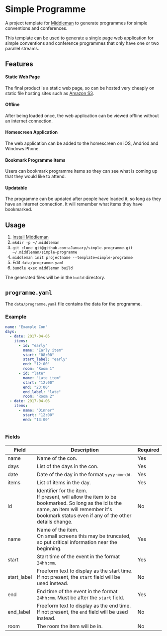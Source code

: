# Simple Programme

A project template for [Middleman](http://middlemanapp.com) to generate programmes for simple conventions and conferences.

This template can be used to generate a single page web application for simple conventions and conference programmes that only have one or two parallel streams.

## Features

#### Static Web Page
The final product is a static web page, so can be hosted very cheaply on static file hosting sites such as [Amazon S3](https://aws.amazon.com/s3/).

#### Offline
After being loaded once, the web application can be viewed offline without an internet connection.

#### Homescreen Application
The web application can be added to the homescreen on iOS, Andriod and Windows Phone.

#### Bookmark Programme Items
Users can bookmark programme items so they can see what is coming up that they would like to attend.

#### Updatable
The programme can be updated after people have loaded it, so long as they have an internet connection. It will remember what items they have bookmarked.

## Usage

1. [Install Middleman](https://middlemanapp.com/basics/install/)
2. `mkdir -p ~/.middleman`
3. `git clone git@github.com:aJanuary/simple-programme.git ~/.middleman/simple-programme`
2. `middleman init projectname --template=simple-programme`
3. Edit `data/programme.yaml`
4. `bundle exec middleman build`

The generated files will be in the `build` directory.

## `programme.yaml`

The `data/programme.yaml` file contains the data for the programme.

### Example

```yaml
name: "Example Con"
days:
  - date: 2017-04-05
    items:
      - id: "early"
        name: "Early item"
        start: "08:00"
        start_label: "early"
        end: "12:00"
        room: "Room 1"
      - id: "late"
        name: "Late item"
        start: "12:00"
        end: "23:00"
        end_label: "late"
        room: "Room 2"
  - date: 2017-04-06
    items:
      - name: "Dinner"
        start: "12:00"
        end: "13:00"
      
```

### Fields

| Field       | Description | Required |
| ----------- | ----------- | -------- |
| name        | Name of the con. | Yes |
| days        | List of the days in the con. | Yes |
| date        | Date of the day in the format `yyyy-mm-dd`. | Yes |
| items       | List of items in the day. | Yes |
| id          | Identifier for the item.<br>If present, will allow the item to be bookmarked. So long as the id is the same, an item will remember it's bookmark status even if any of the other details change. | No |
| name        | Name of the item.<br>On small screens this may be truncated, so put critical information near the beginning. | Yes |
| start       | Start time of the event in the format `24hh:mm`. | Yes |
| start_label | Freeform text to display as the start time. If not present, the `start` field will be used instead. | No |
| end         | End time of the event in the format `24hh:mm`. Must be after the `start` field. | Yes |
| end_label   | Freeform text to display as the end time. If not present, the `end` field will be used instead. | No |
| room        | The room the item will be in. | No |